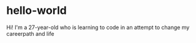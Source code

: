 # hello-world

Hi!
I'm a 27-year-old who is learning to code in an attempt to change my careerpath and life
